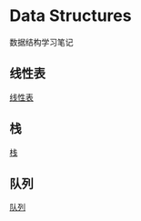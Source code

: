 # Data Structures
数据结构学习笔记

## 线性表
[线性表](list/README.md)

## 栈
[栈](stack/README.md)

## 队列
[队列](queue/README.md)

